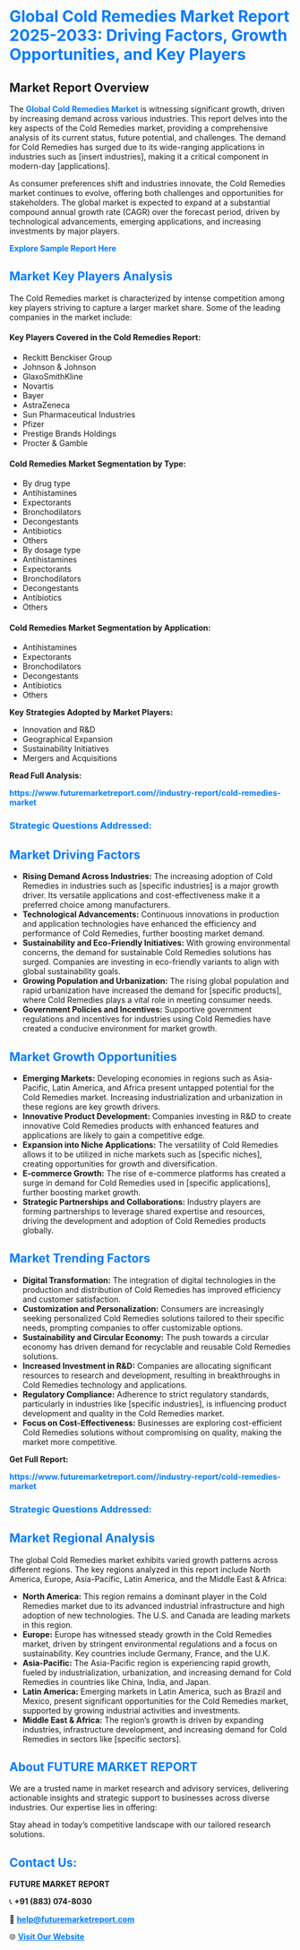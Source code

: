 <h1 style="color: #007BFF;">Global Cold Remedies Market Report 2025-2033: Driving Factors, Growth Opportunities, and Key Players</h1>

<section id="overview">
<h2>Market Report Overview</h2>
<p>The <a href="https://www.futuremarketreport.com//industry-report/cold-remedies-market" style="color: #007BFF; text-decoration: none;"><strong>Global Cold Remedies Market</strong></a> is witnessing significant growth, driven by increasing demand across various industries. This report delves into the key aspects of the Cold Remedies market, providing a comprehensive analysis of its current status, future potential, and challenges. The demand for Cold Remedies has surged due to its wide-ranging applications in industries such as [insert industries], making it a critical component in modern-day [applications].</p>
<p>As consumer preferences shift and industries innovate, the Cold Remedies market continues to evolve, offering both challenges and opportunities for stakeholders. The global market is expected to expand at a substantial compound annual growth rate (CAGR) over the forecast period, driven by technological advancements, emerging applications, and increasing investments by major players.</p>
</section>

<section id="overview">
<p><a href="https://www.futuremarketreport.com//request-sample/reportId=92739" style="color: #007BFF; text-decoration: none;"><strong>Explore Sample Report Here</strong></a></p>
</section>

<section id="key-players">
<h2 style="color: #007BFF;">Market Key Players Analysis</h2>
<p>The Cold Remedies market is characterized by intense competition among key players striving to capture a larger market share. Some of the leading companies in the market include:</p>
<h4>Key Players Covered in the Cold Remedies Report:</h4>
<ul><li>Reckitt Benckiser Group</li><li>Johnson &amp; Johnson</li><li>GlaxoSmithKline</li><li>Novartis</li><li>Bayer</li><li>AstraZeneca</li><li>Sun Pharmaceutical Industries</li><li>Pfizer</li><li>Prestige Brands Holdings</li><li>Procter &amp; Gamble</li></ul>
<h4>Cold Remedies Market Segmentation by Type:</h4>
<ul><li>By drug type</li><li>Antihistamines</li><li>Expectorants</li><li>Bronchodilators</li><li>Decongestants</li><li>Antibiotics</li><li>Others</li><li>By dosage type</li><li>Antihistamines</li><li>Expectorants</li><li>Bronchodilators</li><li>Decongestants</li><li>Antibiotics</li><li>Others</li></ul>

<h4>Cold Remedies Market Segmentation by Application:</h4>
<ul><li>Antihistamines</li><li>Expectorants</li><li>Bronchodilators</li><li>Decongestants</li><li>Antibiotics</li><li>Others</li></ul>
<p><strong>Key Strategies Adopted by Market Players:</strong></p>
<ul>
<li>Innovation and R&D</li>
<li>Geographical Expansion</li>
<li>Sustainability Initiatives</li>
<li>Mergers and Acquisitions</li>
</ul>
</section>

<section>
<p><strong>Read Full Analysis: </strong></p><a href="https://www.futuremarketreport.com//industry-report/cold-remedies-market" style="color: #007BFF; text-decoration: none;"><strong>https://www.futuremarketreport.com//industry-report/cold-remedies-market</strong></a>
<h3 style="color: #007BFF;">Strategic Questions Addressed:</h3>
</section>

<section id="driving-factors">
<h2 style="color: #007BFF;">Market Driving Factors</h2>
<ul>
<li><strong>Rising Demand Across Industries:</strong> The increasing adoption of Cold Remedies in industries such as [specific industries] is a major growth driver. Its versatile applications and cost-effectiveness make it a preferred choice among manufacturers.</li>
<li><strong>Technological Advancements:</strong> Continuous innovations in production and application technologies have enhanced the efficiency and performance of Cold Remedies, further boosting market demand.</li>
<li><strong>Sustainability and Eco-Friendly Initiatives:</strong> With growing environmental concerns, the demand for sustainable Cold Remedies solutions has surged. Companies are investing in eco-friendly variants to align with global sustainability goals.</li>
<li><strong>Growing Population and Urbanization:</strong> The rising global population and rapid urbanization have increased the demand for [specific products], where Cold Remedies plays a vital role in meeting consumer needs.</li>
<li><strong>Government Policies and Incentives:</strong> Supportive government regulations and incentives for industries using Cold Remedies have created a conducive environment for market growth.</li>
</ul>
</section>

<section id="growth-opportunities">
<h2 style="color: #007BFF;">Market Growth Opportunities</h2>
<ul>
<li><strong>Emerging Markets:</strong> Developing economies in regions such as Asia-Pacific, Latin America, and Africa present untapped potential for the Cold Remedies market. Increasing industrialization and urbanization in these regions are key growth drivers.</li>
<li><strong>Innovative Product Development:</strong> Companies investing in R&D to create innovative Cold Remedies products with enhanced features and applications are likely to gain a competitive edge.</li>
<li><strong>Expansion into Niche Applications:</strong> The versatility of Cold Remedies allows it to be utilized in niche markets such as [specific niches], creating opportunities for growth and diversification.</li>
<li><strong>E-commerce Growth:</strong> The rise of e-commerce platforms has created a surge in demand for Cold Remedies used in [specific applications], further boosting market growth.</li>
<li><strong>Strategic Partnerships and Collaborations:</strong> Industry players are forming partnerships to leverage shared expertise and resources, driving the development and adoption of Cold Remedies products globally.</li>
</ul>
</section>

<section id="trending-factors">
<h2 style="color: #007BFF;">Market Trending Factors</h2>
<ul>
<li><strong>Digital Transformation:</strong> The integration of digital technologies in the production and distribution of Cold Remedies has improved efficiency and customer satisfaction.</li>
<li><strong>Customization and Personalization:</strong> Consumers are increasingly seeking personalized Cold Remedies solutions tailored to their specific needs, prompting companies to offer customizable options.</li>
<li><strong>Sustainability and Circular Economy:</strong> The push towards a circular economy has driven demand for recyclable and reusable Cold Remedies solutions.</li>
<li><strong>Increased Investment in R&D:</strong> Companies are allocating significant resources to research and development, resulting in breakthroughs in Cold Remedies technology and applications.</li>
<li><strong>Regulatory Compliance:</strong> Adherence to strict regulatory standards, particularly in industries like [specific industries], is influencing product development and quality in the Cold Remedies market.</li>
<li><strong>Focus on Cost-Effectiveness:</strong> Businesses are exploring cost-efficient Cold Remedies solutions without compromising on quality, making the market more competitive.</li>
</ul>
</section>

<section>
<p><strong>Get Full Report: </strong></p><a href="https://www.futuremarketreport.com//industry-report/cold-remedies-market" style="color: #007BFF; text-decoration: none;"><strong>https://www.futuremarketreport.com//industry-report/cold-remedies-market</strong></a>
<h3 style="color: #007BFF;">Strategic Questions Addressed:</h3>
</section>


<section id="regional-analysis">
<h2 style="color: #007BFF;">Market Regional Analysis</h2>
<p>The global Cold Remedies market exhibits varied growth patterns across different regions. The key regions analyzed in this report include North America, Europe, Asia-Pacific, Latin America, and the Middle East & Africa:</p>
<ul>
<li><strong>North America:</strong> This region remains a dominant player in the Cold Remedies market due to its advanced industrial infrastructure and high adoption of new technologies. The U.S. and Canada are leading markets in this region.</li>
<li><strong>Europe:</strong> Europe has witnessed steady growth in the Cold Remedies market, driven by stringent environmental regulations and a focus on sustainability. Key countries include Germany, France, and the U.K.</li>
<li><strong>Asia-Pacific:</strong> The Asia-Pacific region is experiencing rapid growth, fueled by industrialization, urbanization, and increasing demand for Cold Remedies in countries like China, India, and Japan.</li>
<li><strong>Latin America:</strong> Emerging markets in Latin America, such as Brazil and Mexico, present significant opportunities for the Cold Remedies market, supported by growing industrial activities and investments.</li>
<li><strong>Middle East & Africa:</strong> The region’s growth is driven by expanding industries, infrastructure development, and increasing demand for Cold Remedies in sectors like [specific sectors].</li>
</ul>
</section>

<footer>
<h2 style="color: #007BFF;">About FUTURE MARKET REPORT</h2>
<p>We are a trusted name in market research and advisory services, delivering actionable insights and strategic support to businesses across diverse industries. Our expertise lies in offering:</p>

<p>Stay ahead in today’s competitive landscape with our tailored research solutions.</p>

<h2 style="color: #007BFF;">Contact Us:</h2>
<p><strong>FUTURE MARKET REPORT</strong></p>
<p>📞 <strong>+91 (883) 074-8030</strong></p>
<p>📧 <strong><a href="mailto:help@futuremarketreport.com" style="color: #007BFF;">help@futuremarketreport.com</a></strong></p>
<p>🌐 <strong><a href="https://www.futuremarketreport.com/" style="color: #007BFF;">Visit Our Website</a></strong></p>
</footer>